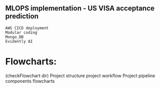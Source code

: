 ## MLOPS implementation - US VISA acceptance prediction
    AWS CICD deployment
    Modular coding
    Mongo_DB
    Evidently AI
# Flowcharts: 
(checkFlowchart dir)
    Project structure
    project workflow
    Project pipeline components flowcharts

